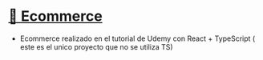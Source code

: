 # [🛒 Ecommerce](https://davidfrontenddev.github.io/EcommerceTutorial/)

- Ecommerce realizado en el tutorial de Udemy con React + TypeScript ( este es el unico proyecto que no se utiliza TS)
